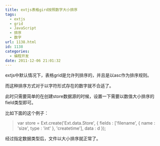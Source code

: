 ```yaml
---
title: extjs表格gird按照数字大小排序
tags:
  - extjs
  - grid
  - JavaScript
  - 排序
  - 数字
url: 1138.html
id: 1138
categories:
  - 编程开发
date: 2011-12-06 21:01:32
---
```


extjs中默认情况下，表格grid是允许列排序的，并且是以asc作为排序规则。  

而这种排序方式对于以字符形式存在的数字就不合适了。  

此时只需要简单的在创建store数据源的时候，设置一下需要以数值大小排序的field类型即可。  

比如下面的这个例子：  

> var store = Ext.create('Ext.data.Store', { fields : \['filename', { name : 'size', type : 'int' }, 'createtime'\], data : d });

经过指定数据类型后，文件以大小排序就正常了。